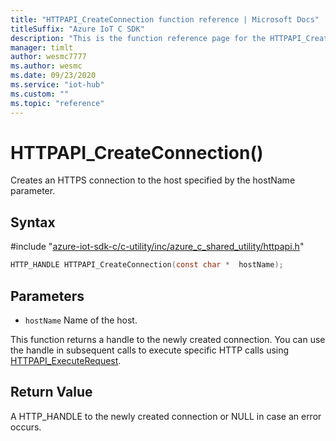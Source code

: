 ```yaml
---                             
title: "HTTPAPI_CreateConnection function reference | Microsoft Docs" 
titleSuffix: "Azure IoT C SDK"            
description: "This is the function reference page for the HTTPAPI_CreateConnection() function in the Azure IoT C SDK. This SDK is used with Azure IoT Hub and Azure IoT Hub Device Provisioning Service"            
manager: timlt                 
author: wesmc7777              
ms.author: wesmc               
ms.date: 09/23/2020                    
ms.service: "iot-hub"             
ms.custom: ""                
ms.topic: "reference"        
---                            
```


# HTTPAPI_CreateConnection()

Creates an HTTPS connection to the host specified by the hostName parameter.

## Syntax

\#include "[azure-iot-sdk-c/c-utility/inc/azure_c_shared_utility/httpapi.h](../httpapi-h.md)"  
```C
HTTP_HANDLE HTTPAPI_CreateConnection(const char *  hostName);
```

## Parameters
* `hostName` Name of the host.

This function returns a handle to the newly created connection. You can use the handle in subsequent calls to execute specific HTTP calls using [HTTPAPI_ExecuteRequest](../httpapi-h/httpapi-executerequest.md).

## Return Value
A HTTP_HANDLE to the newly created connection or NULL in case an error occurs.

